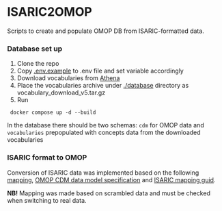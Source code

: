 # ISARIC2OMOP

Scripts to create and populate OMOP DB from ISARIC-formatted data.

### Database set up

1. Clone the repo
2. Copy [.env.example](.env.example) to .env file and set variable accordingly
3. Download vocabularies from [Athena](#https://athena.ohdsi.org/vocabulary/list)
4. Place the vocabularies archive under [./database](./database/) directory as vocabulary_download_v5.tar.gz 
5. Run
```commandline
 docker compose up -d --build
```
In the database there should be two schemas: `cdm` for OMOP data and `vocabularies` prepopulated with concepts data
from the downloaded vocabularies

### ISARIC format to OMOP

Conversion of ISARIC data was implemented based on the following [mapping](https://lygatureprojectplaza.sharepoint.com/:x:/r/sites/by_covid/Project%20Documents/Beacon/COVID-NL_OMOP.xlsx?d=wb7c9ea1c911946b79c957bd9fc72271b&csf=1&web=1&e=uraYrh), 
[OMOP CDM data model specification](#https://omop-erd.surge.sh/omop_cdm/index.html) and 
[ISARIC mapping guid](#https://github.com/globaldothealth/isaric/blob/main/docs/guide.rst).

**NB!** Mapping was made based on scrambled data and must be checked when switching to real data. 

